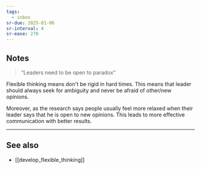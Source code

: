```yaml
---
tags:
  - inbox
sr-due: 2025-01-06
sr-interval: 4
sr-ease: 270
---
```

## Notes

>“Leaders need to be open to paradox”

Flexible thinking means don't be rigid in hard times. This means that leader should always seek for ambiguity and never be afraid of other/new opinions.

Moreover, as the research says people usually feel more relaxed when their leader says that he is open to new opinions. This leads to more effective communication with better results.

---
## See also
- [[develop_flexible_thinking]]